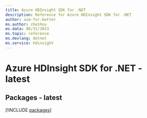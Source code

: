 ```yaml
---
title: Azure HDInsight SDK for .NET
description: Reference for Azure HDInsight SDK for .NET
author: aim-for-better
ms.author: zhezhou
ms.data: 08/31/2023
ms.topic: reference
ms.devlang: dotnet
ms.service: hdinsight
---
```

# Azure HDInsight SDK for .NET - latest
## Packages - latest
[!INCLUDE [packages](hdinsight-index.md)]